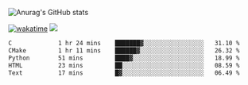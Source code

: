 ![Anurag's GitHub stats](https://github-readme-stats.vercel.app/api?username=CZmisaCZ&show_icons=true&theme=vision-friendly-dark&count_private=true)

[![wakatime](https://wakatime.com/badge/user/0a33def0-e4c9-4199-9279-b4849ab850da.svg)](https://wakatime.com/@0a33def0-e4c9-4199-9279-b4849ab850da)
![](https://komarev.com/ghpvc/?username=CZmisaCZ&color=blue)

<!--START_SECTION:waka-->

```txt
C             1 hr 24 mins    ███████▓░░░░░░░░░░░░░░░░░   31.10 %
CMake         1 hr 11 mins    ██████▓░░░░░░░░░░░░░░░░░░   26.32 %
Python        51 mins         ████▓░░░░░░░░░░░░░░░░░░░░   18.99 %
HTML          23 mins         ██░░░░░░░░░░░░░░░░░░░░░░░   08.59 %
Text          17 mins         █▓░░░░░░░░░░░░░░░░░░░░░░░   06.49 %
```

<!--END_SECTION:waka-->